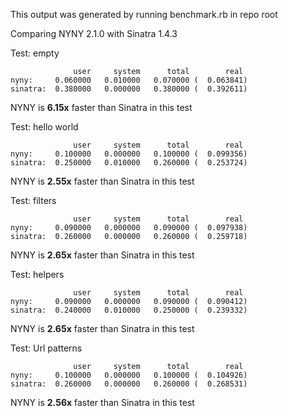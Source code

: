 This output was generated by running benchmark.rb in repo root

Comparing NYNY 2.1.0 with Sinatra 1.4.3

Test: empty
```
              user     system      total        real
nyny:     0.060000   0.010000   0.070000 (  0.063841)
sinatra:  0.380000   0.000000   0.380000 (  0.392611)
```
NYNY is **6.15x** faster than Sinatra in this test

Test: hello world
```
              user     system      total        real
nyny:     0.100000   0.000000   0.100000 (  0.099356)
sinatra:  0.250000   0.010000   0.260000 (  0.253724)
```
NYNY is **2.55x** faster than Sinatra in this test

Test: filters
```
              user     system      total        real
nyny:     0.090000   0.000000   0.090000 (  0.097938)
sinatra:  0.260000   0.000000   0.260000 (  0.259718)
```
NYNY is **2.65x** faster than Sinatra in this test

Test: helpers
```
              user     system      total        real
nyny:     0.090000   0.000000   0.090000 (  0.090412)
sinatra:  0.240000   0.010000   0.250000 (  0.239332)
```
NYNY is **2.65x** faster than Sinatra in this test

Test: Url patterns
```
              user     system      total        real
nyny:     0.100000   0.000000   0.100000 (  0.104926)
sinatra:  0.260000   0.000000   0.260000 (  0.268531)
```
NYNY is **2.56x** faster than Sinatra in this test

